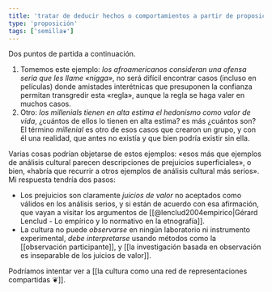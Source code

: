 ```yaml
---
title: 'tratar de deducir hechos o comportamientos a partir de proposiciones culturales no es la empresa más efectiva'
type: 'proposición'
tags: ['semilla❦']
---
```


Dos puntos de partida a continuación.

1. Tomemos este ejemplo: *los afroamericanos consideran una ofensa seria que les llame «nigga»*, no será difícil encontrar casos (incluso en películas) donde amistades interétnicas que presuponen la confianza permitan transgredir esta «regla», aunque la regla se haga valer en muchos casos.
2. Otro: *los millenials tienen en alta estima el hedonismo como valor de vida*, ¿cuántos de ellos lo tienen en alta estima? es más ¿cuántos son? El término *millenial* es otro de esos casos que crearon un grupo, y con él una realidad, que antes no existía y que bien podría existir sin ella.

Varias cosas podrían objetarse de estos ejemplos: «esos más que ejemplos de análisis cultural parecen descripciones de prejuicios superficiales», o bien, «habría que recurrir a otros ejemplos de análisis cultural más serios». Mi respuesta tendría dos pasos:

- Los prejuicios son claramente *juicios de valor* no aceptados como válidos en los análisis serios, y si están de acuerdo con esa afirmación, que vayan a visitar los argumentos de [[@lenclud2004empirico|Gérard Lenclud - Lo empírico y lo normativo en la etnografía]].
- La cultura no puede *observarse* en ningún laboratorio ni instrumento experimental, *debe interpretarse* usando métodos como la [[observación participante]], y [[la investigación basada en observación es inseparable de los juicios de valor]].

Podríamos intentar ver a [[la cultura como una red de representaciones compartidas ❦]].